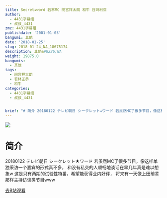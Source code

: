 ```yaml
---
title: Secret★word 若林MC 間宮祥太朗 和牛 谷玛利亚
author:
  - 4431字幕组
  - 叔叔_4431
zmz: 4431字幕组
publishdate: '2001-01-03'
bangumi: 其他
date: '2018-01-25'
slug: 2018-01-24_NA_18675174
description: 其他&#8226;NA
weight: 19875.0
bangumis:
  - 其他
tags:
  - 间宫祥太朗
  - 若林正恭
  - 和牛
categories:
  - 4431字幕组
  - 叔叔_4431


brief: "# 简介 20180122 テレビ朝日 シークレット★ワード 若虽然MC了很多节目，像这样单独采访一个嘉宾的形式真不多， 和没有私交的人顺畅地谈话在早几年真是难以想象w 这是只有两期的试验性特番，希望能获得业内好评， 将来有一天像上田前辈那样主持访谈类节目www"
---
```

![](https://i.imgur.com/HPJbuoL.png)
# 简介  
20180122 テレビ朝日 シークレット★ワード
若虽然MC了很多节目，像这样单独采访一个嘉宾的形式真不多，
和没有私交的人顺畅地谈话在早几年真是难以想象w
这是只有两期的试验性特番，希望能获得业内好评，
将来有一天像上田前辈那样主持访谈类节目www  

[去B站观看](https://www.bilibili.com/video/av18675174/)
 

